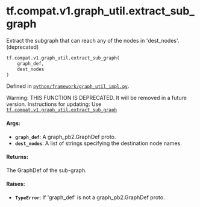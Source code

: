 <div itemscope itemtype="http://developers.google.com/ReferenceObject">
<meta itemprop="name" content="tf.compat.v1.graph_util.extract_sub_graph" />
<meta itemprop="path" content="Stable" />
</div>

# tf.compat.v1.graph_util.extract_sub_graph

Extract the subgraph that can reach any of the nodes in 'dest_nodes'. (deprecated)

``` python
tf.compat.v1.graph_util.extract_sub_graph(
    graph_def,
    dest_nodes
)
```



Defined in [`python/framework/graph_util_impl.py`](/code/stable/tensorflow/python/framework/graph_util_impl.py).

<!-- Placeholder for "Used in" -->

Warning: THIS FUNCTION IS DEPRECATED. It will be removed in a future version.
Instructions for updating:
Use <a href="../../../../tf/compat/v1/graph_util/extract_sub_graph.md"><code>tf.compat.v1.graph_util.extract_sub_graph</code></a>

#### Args:


* <b>`graph_def`</b>: A graph_pb2.GraphDef proto.
* <b>`dest_nodes`</b>: A list of strings specifying the destination node names.

#### Returns:

The GraphDef of the sub-graph.



#### Raises:


* <b>`TypeError`</b>: If 'graph_def' is not a graph_pb2.GraphDef proto.